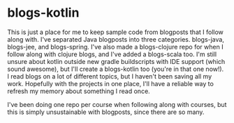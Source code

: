 # blogs-kotlin #

This is just a place for me to keep sample code from blogposts that I follow
along with.  I've separated Java blogposts into three categories.  blogs-java, 
blogs-jee, and blogs-spring.  I've also made a blogs-clojure repo 
for when I follow along with clojure
blogs, and I've added a blogs-scala too.  I'm still unsure about kotlin outside
new gradle buildscripts with IDE support (which sound awesome), but I'll create
a blogs-kotlin too (you're in that one now!).  
I read blogs on a lot of different topics, but I
haven't been saving all my work.  Hopefully with the projects in one place, I'll
have a reliable way to refresh my memory about something I read once.

I've been doing one repo per course when following along with courses, but this
is simply unsustainable with blogposts, since there are so many.
